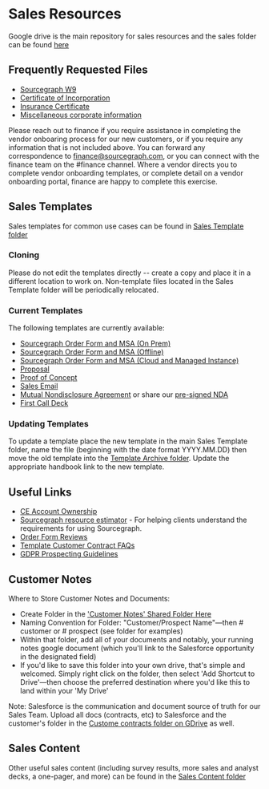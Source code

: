 # Sales Resources

Google drive is the main repository for sales resources and the sales folder can be found [here](https://drive.google.com/drive/folders/17SzRMbyC1w7moCUMwm8bDt-veWUf3OrP)

## Frequently Requested Files

- [Sourcegraph W9](https://drive.google.com/u/0/uc?id=1sxASpL9AmPiUgMx2qE-yXLtwTlfHGyBW&export=download)
- [Certificate of Incorporation](https://drive.google.com/u/0/uc?id=1q7AJT0k8Q5NJO5xN4v7iytaE3Gh6fYBb&export=download)
- [Insurance Certificate](https://drive.google.com/u/0/uc?id=1Zm2b7KvZS9yL3K6_KZBd4VapCRO4BoyJ&export=download)
- [Miscellaneous corporate information](https://docs.google.com/document/d/1YbtEh5xpzWh5gbslHoQ1VS_02c4HIumS0PISfpAdU2M/)

Please reach out to finance if you require assistance in completing the vendor onboaring process for our new customers, or if you require any information that is not included above. You can forward any correspondence to finance@sourcegraph.com, or you can connect with the finance team on the #finance channel. Where a vendor directs you to complete vendor onboarding templates, or complete detail on a vendor onboarding portal, finance are happy to complete this exercise.

## Sales Templates

Sales templates for common use cases can be found in [Sales Template folder](https://drive.google.com/drive/folders/1eBfRzDDM-fonChy5kumN5m1aS-aZxlYM)

### Cloning

Please do not edit the templates directly -- create a copy and place it in a different location to work on. Non-template files located in the Sales Template folder will be periodically relocated.

### Current Templates

The following templates are currently available:

- [Sourcegraph Order Form and MSA (On Prem)](https://drive.google.com/u/0/uc?id=1Oo7vbWoGIaIq72zo7TFH9M4eugJXrvNv&export=download)
- [Sourcegraph Order Form and MSA (Offline)](https://drive.google.com/u/0/uc?id=18hGbvBDFsGiE7KOczX3OGD8flWTOWN3b&export=download)
- [Sourcegraph Order Form and MSA (Cloud and Managed Instance)](https://docs.google.com/u/0/uc?id=1wAg8CJMTpkB9gYtm0OrFxnlis7k3SL5A&export=download)
- [Proposal](https://docs.google.com/presentation/d/1Qv75e1oSSL9eRyf8RMOPDFpqoQdOAdmB3lvWcvsZz94/)
- [Proof of Concept](https://docs.google.com/file/d/1IYI4w4Pavjf1s14CNZZ0VPSaheWGtdaNSCD0VDFWlEE/)
- [Sales Email](https://docs.google.com/document/d/1a7NayrKc8JWKgzlpawVCUVCTHFYucrSGA5wuF706B-M/)
- [Mutual Nondisclosure Agreement](https://powerforms.docusign.net/a07dd347-371d-4a15-b29e-580ace414b5c?env=na2&acct=9afaa898-f274-476c-a511-6317f8d11239&accountId=9afaa898-f274-476c-a511-6317f8d11239) or share our [pre-signed NDA](https://drive.google.com/file/d/14DTt4gRah1N-Oko8WJKFzgamCQFZ5GZ-/view?usp=sharing)
- [First Call Deck](https://docs.google.com/presentation/d/1-LW97oT-VU4Zu3MXB1Wgbu_bSoAkdfOCfUfx7MWO9lo/)

### Updating Templates

To update a template place the new template in the main Sales Template folder, name the file (beginning with the date format YYYY.MM.DD) then move the old template into the [Template Archive folder](https://drive.google.com/drive/folders/1iWmAocnXlNNXayN4E1ZB-J64I2-dgXGT). Update the appropriate handbook link to the new template.

## Useful Links

- [CE Account Ownership](https://docs.google.com/spreadsheets/d/1EbAlUlMoZU-M2haRj0DoW3E7h7KG2D0vwLX3PlwL-h0/edit#gid=0)
- [Sourcegraph resource estimator](https://docs.sourcegraph.com/admin/install/resource_estimator) - For helping clients understand the requirements for using Sourcegraph.
- [Order Form Reviews](https://docs.google.com/document/d/1xOFBtx3Me592fEVAp6SPDCosGtp--0fdVsaHPFx3SCs/edit?usp=sharing)
- [Template Customer Contract FAQs](https://docs.google.com/document/d/1dSL38Iaw2qi7NEK2RlSS8xF9TxT_ydcm4_YA3X4PVMA/edit?usp=sharing)
- [GDPR Prospecting Guidelines](https://docs.google.com/document/d/1p1w7YYWoOkiSBbCZBeTJZUkst8vX8GnG1jivtQ9wYBo/edit)

## Customer Notes

Where to Store Customer Notes and Documents:

- Create Folder in the ['Customer Notes' Shared Folder Here](https://drive.google.com/drive/folders/1gjXWQ1l0Fnt2pVS2ohx3w0cw-gaJ_Ez0)
- Naming Convention for Folder: "Customer/Prospect Name"—then # customer or # prospect (see folder for examples)
- Within that folder, add all of your documents and notably, your running notes google document (which you'll link to the Salesforce opportunity in the designated field)
- If you'd like to save this folder into your own drive, that's simple and welcomed. Simply right click on the folder, then select 'Add Shortcut to Drive'—then choose the preferred destination where you'd like this to land within your 'My Drive'

Note: Salesforce is the communication and document source of truth for our Sales Team. Upload all docs (contracts, etc) to Salesforce and the customer's folder in the [Custome contracts folder on GDrive](https://drive.google.com/drive/folders/1ePvVWcZYdd1_3ZlCP5A0lvMbBhBCVfSm) as well.

## Sales Content

Other useful sales content (including survey results, more sales and analyst decks, a one-pager, and more) can be found in the [Sales Content folder](https://drive.google.com/drive/folders/14guSNICPX5bHxUxXIeb1web6MN8z7FA4)
